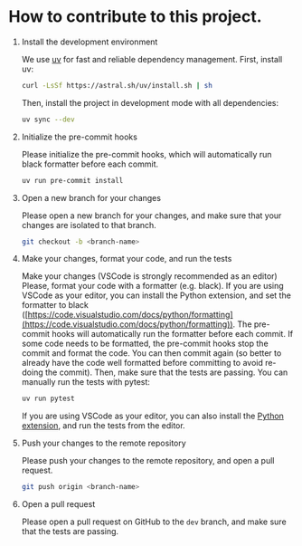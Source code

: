 # How to contribute to this project.

1. Install the development environment

   We use [uv](https://docs.astral.sh/uv/) for fast and reliable dependency management. First, install uv:

   ```bash
   curl -LsSf https://astral.sh/uv/install.sh | sh
   ```

   Then, install the project in development mode with all dependencies:

   ```bash
   uv sync --dev
   ```

2. Initialize the pre-commit hooks

   Please initialize the pre-commit hooks, which will automatically run black formatter before each commit.

   ```bash
   uv run pre-commit install
   ```

3. Open a new branch for your changes

   Please open a new branch for your changes, and make sure that your changes are isolated to that branch.

   ```bash
   git checkout -b <branch-name>
   ```

4. Make your changes, format your code, and run the tests

   Make your changes (VSCode is strongly recommended as an editor)
   Please, format your code with a formatter (e.g. black).
   If you are using VSCode as your editor, you can install the Python extension, and set the formatter to black ([https://code.visualstudio.com/docs/python/formatting](https://code.visualstudio.com/docs/python/formatting)).
   The pre-commit hooks will automatically run the formatter before each commit.
   If some code needs to be formatted, the pre-commit hooks stop the commit and format the code. You can then commit again (so better to already have the code well formatted before committing to avoid re-doing the commit).
   Then, make sure that the tests are passing. You can manually run the tests with pytest:

   ```bash
   uv run pytest
   ```

   If you are using VSCode as your editor, you can also install the [Python extension](https://code.visualstudio.com/docs/python/testing), and run the tests from the editor.

5. Push your changes to the remote repository

   Please push your changes to the remote repository, and open a pull request.

   ```bash
   git push origin <branch-name>
   ```

6. Open a pull request

   Please open a pull request on GitHub to the `dev` branch, and make sure that the tests are passing.

